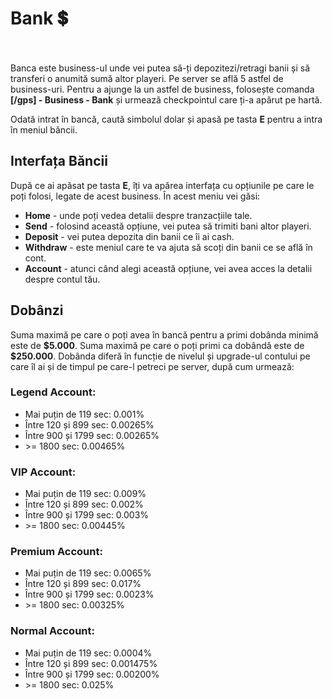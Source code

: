 <h1>Bank 💲</h1><br><br>
Banca este business-ul unde vei putea să-ți depozitezi/retragi banii și să transferi o anumită sumă altor playeri.  
Pe server se află 5 astfel de business-uri.  
Pentru a ajunge la un astfel de business, folosește comanda <strong>[/gps] - Business - Bank</strong> și urmează checkpointul care ți-a apărut pe hartă.  

Odată intrat în bancă, caută simbolul dolar și apasă pe tasta <strong>E</strong> pentru a intra în meniul băncii.

<h2>Interfața Băncii</h2>
După ce ai apăsat pe tasta <strong>E</strong>, îți va apărea interfața cu opțiunile pe care le poți folosi, legate de acest business. În acest meniu vei găsi:
<ul>
    <li><strong>Home</strong> - unde poți vedea detalii despre tranzacțiile tale.</li>
    <li><strong>Send</strong> - folosind această opțiune, vei putea să trimiti bani altor playeri.</li>
    <li><strong>Deposit</strong> - vei putea depozita din banii ce îi ai cash.</li>
    <li><strong>Withdraw</strong> - este meniul care te va ajuta să scoți din banii ce se află în cont.</li>
    <li><strong>Account</strong> - atunci când alegi această opțiune, vei avea acces la detalii despre contul tău.</li>
</ul>

<h2>Dobânzi</h2>
Suma maximă pe care o poți avea în bancă pentru a primi dobânda minimă este de <strong>$5.000</strong>.  
Suma maximă pe care o poți primi ca dobândă este de <strong>$250.000</strong>.  
Dobânda diferă în funcție de nivelul și upgrade-ul contului pe care îl ai și de timpul pe care-l petreci pe server, după cum urmează:

<h3>Legend Account:</h3>
<ul>
    <li>Mai puțin de 119 sec: 0.001%</li>
    <li>Între 120 și 899 sec: 0.00265%</li>
    <li>Între 900 și 1799 sec: 0.00265%</li>
    <li>&gt;= 1800 sec: 0.00465%</li>
</ul>

<h3>VIP Account:</h3>
<ul>
    <li>Mai puțin de 119 sec: 0.009%</li>
    <li>Între 120 și 899 sec: 0.002%</li>
    <li>Între 900 și 1799 sec: 0.003%</li>
    <li>&gt;= 1800 sec: 0.00445%</li>
</ul>

<h3>Premium Account:</h3>
<ul>
    <li>Mai puțin de 119 sec: 0.0065%</li>
    <li>Între 120 și 899 sec: 0.017%</li>
    <li>Între 900 și 1799 sec: 0.0023%</li>
    <li>&gt;= 1800 sec: 0.00325%</li>
</ul>

<h3>Normal Account:</h3>
<ul>
    <li>Mai puțin de 119 sec: 0.0004%</li>
    <li>Între 120 și 899 sec: 0.001475%</li>
    <li>Între 900 și 1799 sec: 0.00200%</li>
    <li>&gt;= 1800 sec: 0.025%</li>
</ul>



